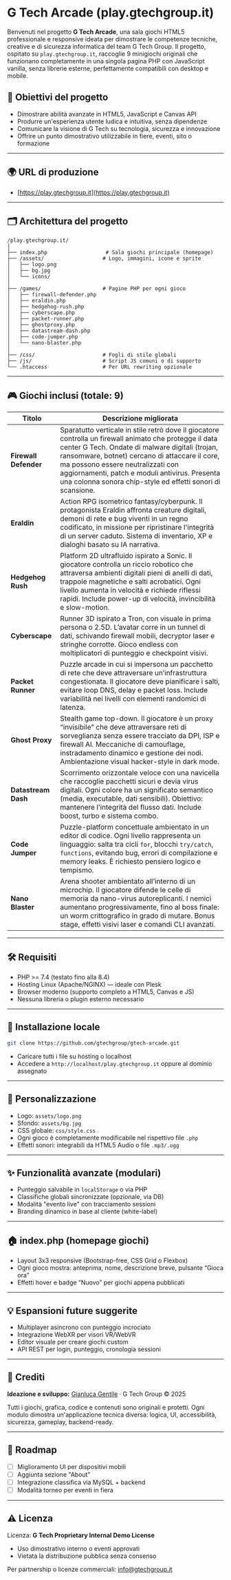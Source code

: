 # G Tech Arcade (play.gtechgroup.it)

Benvenuti nel progetto **G Tech Arcade**, una sala giochi HTML5 professionale e responsive ideata per dimostrare le competenze tecniche, creative e di sicurezza informatica del team G Tech Group. Il progetto, ospitato su `play.gtechgroup.it`, raccoglie 9 minigiochi originali che funzionano completamente in una singola pagina PHP con JavaScript vanilla, senza librerie esterne, perfettamente compatibili con desktop e mobile.

## 🎯 Obiettivi del progetto

* Dimostrare abilità avanzate in HTML5, JavaScript e Canvas API
* Produrre un'esperienza utente ludica e intuitiva, senza dipendenze
* Comunicare la visione di G Tech su tecnologia, sicurezza e innovazione
* Offrire un punto dimostrativo utilizzabile in fiere, eventi, sito o formazione

---

## 🌍 URL di produzione

* [https://play.gtechgroup.it](https://play.gtechgroup.it)

---

## 🗂️ Architettura del progetto

```
/play.gtechgroup.it/
│
├── index.php                   # Sala giochi principale (homepage)
├── /assets/                   # Logo, immagini, icone e sprite
│   ├── logo.png
│   ├── bg.jpg
│   └── icons/
│
├── /games/                    # Pagine PHP per ogni gioco
│   ├── firewall-defender.php
│   ├── eraldin.php
│   ├── hedgehog-rush.php
│   ├── cyberscape.php
│   ├── packet-runner.php
│   ├── ghostproxy.php
│   ├── datastream-dash.php
│   ├── code-jumper.php
│   └── nano-blaster.php
│
├── /css/                      # Fogli di stile globali
├── /js/                       # Script JS comuni o di supporto
└── .htaccess                  # Per URL rewriting opzionale
```

---

## 🎮 Giochi inclusi (totale: 9)

| Titolo                | Descrizione migliorata                                                                                                                                                                                                                                                                                                                                            |
| --------------------- | ----------------------------------------------------------------------------------------------------------------------------------------------------------------------------------------------------------------------------------------------------------------------------------------------------------------------------------------------------------------- |
| **Firewall Defender** | Sparatutto verticale in stile retrò dove il giocatore controlla un firewall animato che protegge il data center G Tech. Ondate di malware digitali (trojan, ransomware, botnet) cercano di attaccare il core, ma possono essere neutralizzati con aggiornamenti, patch e moduli antivirus. Presenta una colonna sonora chip-style ed effetti sonori di scansione. |
| **Eraldin**           | Action RPG isometrico fantasy/cyberpunk. Il protagonista Eraldin affronta creature digitali, demoni di rete e bug viventi in un regno codificato, in missione per ripristinare l'integrità di un server caduto. Sistema di inventario, XP e dialoghi basato su IA narrativa.                                                                                      |
| **Hedgehog Rush**     | Platform 2D ultrafluido ispirato a Sonic. Il giocatore controlla un riccio robotico che attraversa ambienti digitali pieni di anelli di dati, trappole magnetiche e salti acrobatici. Ogni livello aumenta in velocità e richiede riflessi rapidi. Include power-up di velocità, invincibilità e slow-motion.                                                     |
| **Cyberscape**        | Runner 3D ispirato a Tron, con visuale in prima persona o 2.5D. L’avatar corre in un tunnel di dati, schivando firewall mobili, decryptor laser e stringhe corrotte. Gioco endless con moltiplicatori di punteggio e checkpoint visivi.                                                                                                                           |
| **Packet Runner**     | Puzzle arcade in cui si impersona un pacchetto di rete che deve attraversare un’infrastruttura congestionata. Il giocatore deve pianificare i salti, evitare loop DNS, delay e packet loss. Include variabilità nei livelli con elementi randomici di latenza.                                                                                                    |
| **Ghost Proxy**       | Stealth game top-down. Il giocatore è un proxy “invisibile” che deve attraversare reti di sorveglianza senza essere tracciato da DPI, ISP e firewall AI. Meccaniche di camouflage, instradamento dinamico e gestione dei nodi. Ambientazione visual hacker-style in dark mode.                                                                                    |
| **Datastream Dash**   | Scorrimento orizzontale veloce con una navicella che raccoglie pacchetti sicuri e devia virus digitali. Ogni colore ha un significato semantico (media, executable, dati sensibili). Obiettivo: mantenere l’integrità del flusso dati. Include boost, turbo e sistema combo.                                                                                      |
| **Code Jumper**       | Puzzle-platform concettuale ambientato in un editor di codice. Ogni livello rappresenta un linguaggio: salta tra cicli `for`, blocchi `try/catch`, `functions`, evitando bug, errori di compilazione e memory leaks. È richiesto pensiero logico e tempismo.                                                                                                      |
| **Nano Blaster**      | Arena shooter ambientato all’interno di un microchip. Il giocatore difende le celle di memoria da nano-virus autoreplicanti. I nemici aumentano progressivamente, fino al boss finale: un worm crittografico in grado di mutare. Bonus stage, effetti visivi laser e comandi CLI avanzati.                                                                        |

---

## 🛠 Requisiti

* PHP >= 7.4 (testato fino alla 8.4)
* Hosting Linux (Apache/NGINX) — ideale con Plesk
* Browser moderno (supporto completo a HTML5, Canvas e JS)
* Nessuna libreria o plugin esterno necessario

---

## 🔄 Installazione locale

```bash
git clone https://github.com/gtechgroup/gtech-arcade.git
```

* Caricare tutti i file su hosting o localhost
* Accedere a `http://localhost/play.gtechgroup.it` oppure al dominio assegnato

---

## 🎨 Personalizzazione

* Logo: `assets/logo.png`
* Sfondo: `assets/bg.jpg`
* CSS globale: `css/style.css`
* Ogni gioco è completamente modificabile nel rispettivo file `.php`
* Effetti sonori: integrabili da HTML5 Audio o file `.mp3/.ogg`

---

## ✨ Funzionalità avanzate (modulari)

* Punteggio salvabile in `localStorage` o via PHP
* Classifiche globali sincronizzate (opzionale, via DB)
* Modalità "evento live" con tracciamento sessioni
* Branding dinamico in base al cliente (white-label)

---

## 🏠 index.php (homepage giochi)

* Layout 3x3 responsive (Bootstrap-free, CSS Grid o Flexbox)
* Ogni gioco mostra: anteprima, nome, descrizione breve, pulsante “Gioca ora”
* Effetti hover e badge “Nuovo” per giochi appena pubblicati

---

## 💡 Espansioni future suggerite

* Multiplayer asincrono con punteggio incrociato
* Integrazione WebXR per visori VR/WebVR
* Editor visuale per creare giochi custom
* API REST per login, punteggio, cronologia sessioni

---

## 🚀 Crediti

**Ideazione e sviluppo:** [Gianluca Gentile](https://www.gtechgroup.it) · G Tech Group © 2025

Tutti i giochi, grafica, codice e contenuti sono originali e protetti. Ogni modulo dimostra un'applicazione tecnica diversa: logica, UI, accessibilità, sicurezza, gameplay, backend-ready.

---

## 📅 Roadmap

* [ ] Miglioramento UI per dispositivi mobili
* [ ] Aggiunta sezione "About"
* [ ] Integrazione classifica via MySQL + backend
* [ ] Modalità torneo per eventi in fiera

---

## ⚠️ Licenza

Licenza: **G Tech Proprietary Internal Demo License**

* Uso dimostrativo interno o eventi approvati
* Vietata la distribuzione pubblica senza consenso

Per partnership o licenze commerciali: [info@gtechgroup.it](mailto:info@gtechgroup.it)

